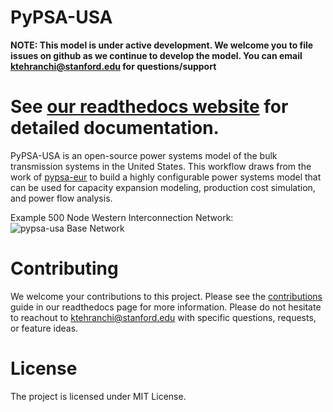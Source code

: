 # PyPSA-USA

**NOTE: This model is under active development. We welcome you to file issues on github as we continue to develop the model. You can email ktehranchi@stanford.edu for questions/support**

# See [our readthedocs website](https://pypsa-usa.readthedocs.io/en/latest/) for detailed documentation.

PyPSA-USA is an open-source power systems model of the bulk transmission systems in the United States. This workflow draws from the work of [pypsa-eur](https://pypsa-eur.readthedocs.io/en/latest/index.html) to build a highly configurable power systems model that can be used for capacity expansion modeling, production cost simulation, and power flow analysis. 

Example 500 Node Western Interconnection Network:
![pypsa-usa Base Network](https://github.com/PyPSA/pypsa-usa/blob/master/workflow/repo_data/network_500.jpg)

# Contributing

We welcome your contributions to this project. Please see the [contributions](https://pypsa-usa.readthedocs.io/en/latest/contributing.html) guide in our readthedocs page for more information. Please do not hesitate to reachout to ktehranchi@stanford.edu with specific questions, requests, or feature ideas.


# License

The project is licensed under MIT License.
